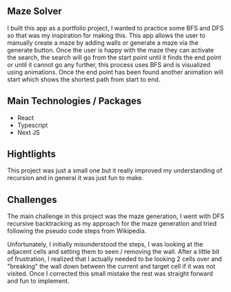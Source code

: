 ## Maze Solver

I built this app as a portfolio project, I wanted to practice some BFS and DFS so that was my inspiration for making this. This app allows the user to manually create a maze by adding walls or generate a maze via the generate button. Once the user is happy with the maze they can activate the search, the search will go from the start point until it finds the end point or until it cannot go any further, this process uses BFS and is visualized using animations. Once the end point has been found another animation will start which shows the shortest path from start to end.

## Main Technologies / Packages

-   React
-   Typescript
-   Next JS

## Hightlights

This project was just a small one but it really improved my understanding of recursion and in general it was just fun to make.

## Challenges

The main challenge in this project was the maze generation, I went with DFS recursive backtracking as my approach for the maze generation and tried following the pseudo code steps from Wikipedia.

Unfortunately, I initially misunderstood the steps, I was looking at the adjacent cells and setting them to seen / removing the wall. After a little bit of frustration, I realized that I actually needed to be looking 2 cells over and "breaking" the wall down between the current and target cell if it was not visited. Once I corrected this small mistake the rest was straight forward and fun to implement.
